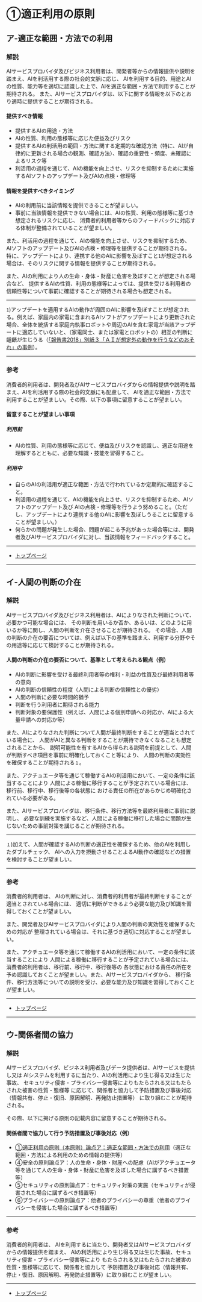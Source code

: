 # ①適正利用の原則

<h2 id="a01a">ア-適正な範囲・方法での利用</h2>

### 解説
AIサービスプロバイダ及びビジネス利用者は、開発者等からの情報提供や説明を踏まえ、AIを利活用する際の社会的文脈に応じ、
AIを利用する目的、用途とAIの性質、能力等を適切に認識した上で、AIを適正な範囲・方法で利用することが期待される。
また、AIサービスプロバイダは、以下に関する情報を以下のとおり適時に提供することが期待される。


#### 提供すべき情報
* 提供するAIの用途・方法
* AIの性質、利用の態様等に応じた便益及びリスク
* 提供するAIの利活用の範囲・方法に関する定期的な確認方法（特に、AIが自律的に更新される場合の観測、確認方法）、確認の重要性・頻度、未確認によるリスク等
* 利活用の過程を通じて、AIの機能を向上させ、リスクを抑制するために実施するAIソフトのアップデート及びAIの点検・修理等

#### 情報を提供すべきタイミング
* AIの利用前に当該情報を提供できることが望ましい。
* 事前に当該情報を提供できない場合には、AIの性質、利用の態様等に基づき想定されるリスクに応じ、
消費者的利用者等からのフィードバックに対応する体制が整備されていることが望ましい。


また、利活用の過程を通じて、AIの機能を向上させ、リスクを抑制するため、
AIソフトのアップデート及びAIの点検・修理等を提供することが期待される。
特に、アップデートにより、連携する他のAIに影響を及ぼすこと`1`が想定される場合は、そのリスクに関する情報を提供することが期待される。

また、AIの利用により人の生命・身体・財産に危害を及ぼすことが想定される場合など、
提供するAIの性質、利用の態様等によっては、提供を受ける利用者の信頼性等について事前に確認することが期待される場合も想定される。

----

`1`)アップデートを適用するAIの動作が周囲のAIに影響を及ぼすことが想定される。例えば、家庭内の家電に含まれるAIソフトがアップデートにより更新された場合、全体を統括する家庭内執事ロボットや周辺のAIを含む家電が当該アップデートに適応していないと、（家電同士、または家電とロボットの）相互の判断に齟齬が生じうる（[「報告書2018」別紙３「ＡＩが想定外の動作を行うなどのおそれ」の事例](http://www.soumu.go.jp/main_content/000564152.pdf#page=8)）。

____

### 参考

消費者的利用者は、開発者及びAIサービスプロバイダからの情報提供や説明を踏まえ、AIを利活用する際の社会的文脈にも配慮して、
AIを適正な範囲・方法で利用することが望ましい。その際、以下の事項に留意することが望ましい。


#### 留意することが望ましい事項

##### 利用前
* AIの性質、利用の態様等に応じて、便益及びリスクを認識し、適正な用途を理解するとともに、必要な知識・技能を習得すること。

##### 利用中
* 自らのAIの利活用が適正な範囲・方法で行われているか定期的に確認すること。
* 利活用の過程を通じて、AIの機能を向上させ、リスクを抑制するため、AIソフトのアップデート及び
AIの点検・修理等を行うよう努めること。（ただし、アップデートにより連携する他のAIに影響を及ぼしうることに留意することが望ましい。）
* 何らかの問題が発生した場合、問題が起こる予兆があった場合等には、開発者及びAIサービスプロバイダに対し、当該情報をフィードバックすること。

****************

* [トップページ](../../)

****************


## イ-人間の判断の介在

### 解説

AIサービスプロバイダ及びビジネス利用者は、AIによりなされた判断について、必要かつ可能な場合には、
その判断を用いるか否か、あるいは、どのように用いるか等に関し、人間の判断を介在させることが期待される。
その場合、人間の判断の介在の要否については、例えば以下の基準を踏まえ、利用する分野やその用途等に応じて検討することが期待される。


#### 人間の判断の介在の要否について、基準として考えられる観点（例）
* AIの判断に影響を受ける最終利用者等の権利・利益の性質及び最終利用者等の意向
* AIの判断の信頼性の程度（人間による判断の信頼性との優劣）
* 人間の判断に必要な時間的猶予
* 判断を行う利用者に期待される能力
* 判断対象の要保護性（例えば、人間による個別申請への対応か、AIによる大量申請への対応か等）

また、AIによりなされた判断について人間が最終判断をすることが適当とされている場合に、
人間がAIと異なる判断をすることが期待できなくなることも想定されることから、
説明可能性を有するAIから得られる説明を前提として、人間が判断すべき項目を事前に明確化しておくこと等により、
人間の判断の実効性を確保することが期待される`１`。

また、アクチュエータ等を通じて稼働するAIの利活用において、一定の条件に該当することにより
人間による稼働に移行することが予定されている場合には、移行前、移行中、移行後等の各状態に
おける責任の所在があらかじめ明確化されている必要がある。

また、AIサービスプロバイダは、移行条件、移行方法等を最終利用者に事前に説明し、
必要な訓練を実施するなど、人間による稼働に移行した場合に問題が生じないための事前対策を講じることが期待される。

----

`１`)加えて、人間が確認するAIの判断の適正性を確保するため、他のAIを利用したダブルチェック、
AIへの入力を摂動させることよるAI動作の確認などの措置を検討することが望ましい。

----

### 参考

消費者的利用者は、
AIの判断に対し、消費者的利用者が最終判断をすることが適当とされている場合には、
適切に判断ができるよう必要な能力及び知識を習得しておくことが望ましい。

また、開発者及びAIサービスプロバイダにより人間の判断の実効性を確保するための対応が
整理されている場合は、それに基づき適切に対応することが望ましい。

また、アクチュエータ等を通じて稼働するAIの利活用において、一定の条件に該当することにより
人間による稼働に移行することが予定されている場合には、消費者的利用者は、移行前、移行中、移行後等の
各状態における責任の所在を予め認識しておくことが望ましい。また、AIサービスプロバイダから、
移行条件、移行方法等についての説明を受け、必要な能力及び知識を習得しておくことが望ましい。

****************

* [トップページ](../../)

****************


## ウ-関係者間の協力

### 解説

AIサービスプロバイダ、ビジネス利用者及びデータ提供者は、AIサービスを提供し又は
AIシステムを利用するに当たり、AIの利活用により生じ得る又は生じた事故、
セキュリティ侵害・プライバシー侵害等によりもたらされる又はもたらされた被害の性質・態様等
に応じて、関係者と協力して予防措置及び事後対応（情報共有、停止・復旧、原因解明、再発防止措置等）
に取り組むことが期待される。

その際、以下に掲げる原則の記載内容に留意することが期待される。


#### 関係者間で協力して行う予防措置及び事後対応（例）
* [①適正利用の原則（本原則）論点ア：適正な範囲・方法での利用](#a01a)（適正な範囲・方法による利用のための情報の提供等）
* ④安全の原則論点ア：人の生命・身体・財産への配慮（AIがアクチュエータ等を通じて人の生命・身体・財産に危害を及ぼした場合に講ずるべき措置等）
* ⑤セキュリティの原則論点ア：セキュリティ対策の実施（セキュリティが侵害された場合に講ずるべき措置等）
* ⑥プライバシーの原則論点ア：他者のプライバシーの尊重（他者のプライバシーを侵害した場合に講ずるべき措置等）
____

### 参考

消費者的利用者は、
AIを利用するに当たり、開発者又はAIサービスプロバイダからの情報提供を踏まえ、
AIの利活用により生じ得る又は生じた事故、セキュリティ侵害・プライバシー侵害等により
もたらされる又はもたらされた被害の性質・態様等に応じて、関係者と協力して
予防措置及び事後対応（情報共有、停止・復旧、原因解明、再発防止措置等）に取り組むことが望ましい。

****************

* [トップページ](../../)
